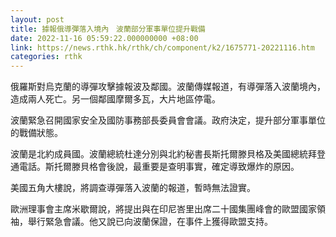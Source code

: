 ```yaml
---
layout: post
title: 據報俄導彈落入境內　波蘭部分軍事單位提升戰備
date: 2022-11-16 05:59:22.000000000 +08:00
link: https://news.rthk.hk/rthk/ch/component/k2/1675771-20221116.htm
categories: rthk
---
```


俄羅斯對烏克蘭的導彈攻擊據報波及鄰國。波蘭傳媒報道，有導彈落入波蘭境內，造成兩人死亡。另一個鄰國摩爾多瓦，大片地區停電。

波蘭緊急召開國家安全及國防事務部長委員會會議。政府決定，提升部分軍事單位的戰備狀態。

波蘭是北約成員國。波蘭總統杜達分別與北約秘書長斯托爾滕貝格及美國總統拜登通電話。斯托爾滕貝格會後說，最重要是查明事實，確定導致爆炸的原因。

美國五角大樓說，將調查導彈落入波蘭的報道，暫時無法證實。

歐洲理事會主席米歇爾說，將提出與在印尼峇里出席二十國集團峰會的歐盟國家領袖，舉行緊急會議。他又說已向波蘭保證，在事件上獲得歐盟支持。
